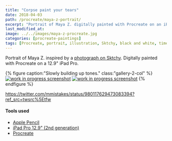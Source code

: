 ```yaml
---
title: "Corpse paint your tears"
date: 2018-04-03
path: /procreate/maya-z-portrait/
excerpt: "Portrait of Maya Z. digitally painted with Procreate on an iPad."
last_modified_at:
image: ../../images/maya-z-procreate.jpg
categories: [procreate-paintings]
tags: [Procreate, portrait, illustration, Sktchy, black and white, time lapse]
---
```


Portrait of Maya Z. inspired by a [photograph on Sktchy](https://sktchy.com/efNbvC). Digitally painted with Procreate on a 12.9" iPad Pro.

{% figure caption:"Slowly building up tones." class:"gallery-2-col" %}
[![work in progress screenshot](../../images/maya-z-progress-1.jpg)](../../images/maya-z-progress-1-lg.jpg)
[![work in progress screenshot](../../images/maya-z-progress-2.jpg)](../../images/maya-z-progress-2-lg.jpg)
{% endfigure %}

https://twitter.com/mmistakes/status/980117629473083394?ref_src=twsrc%5Etfw

#### Tools used

- [Apple Pencil](https://www.apple.com/apple-pencil/)
- [iPad Pro 12.9" (2nd generation)](https://www.apple.com/ipad-pro/)
- [Procreate](https://procreate.art/)
